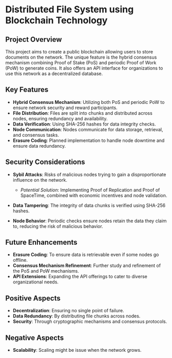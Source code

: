# Distributed File System using Blockchain Technology

## Project Overview

This project aims to create a public blockchain allowing users to store documents on the network. The unique feature is the hybrid consensus mechanism combining Proof of Stake (PoS) and periodic Proof of Work (PoW) to generate coins. It also offers an API interface for organizations to use this network as a decentralized database.

## Key Features

- **Hybrid Consensus Mechanism**: Utilizing both PoS and periodic PoW to ensure network security and reward participants.
- **File Distribution**: Files are split into chunks and distributed across nodes, ensuring redundancy and availability.
- **Data Verification**: Using SHA-256 hashes for data integrity checks.
- **Node Communication**: Nodes communicate for data storage, retrieval, and consensus tasks.
- **Erasure Coding**: Planned implementation to handle node downtime and ensure data redundancy.

## Security Considerations

- **Sybil Attacks**: Risks of malicious nodes trying to gain a disproportionate influence on the network.
  - *Potential Solution*: Implementing Proof of Replication and Proof of SpaceTime, combined with economic incentives and node validation.
  
- **Data Tampering**: The integrity of data chunks is verified using SHA-256 hashes. 

- **Node Behavior**: Periodic checks ensure nodes retain the data they claim to, reducing the risk of malicious behavior.

## Future Enhancements

- **Erasure Coding**: To ensure data is retrievable even if some nodes go offline.
- **Consensus Mechanism Refinement**: Further study and refinement of the PoS and PoW mechanisms.
- **API Extensions**: Expanding the API offerings to cater to diverse organizational needs.

## Positive Aspects

- **Decentralization**: Ensuring no single point of failure.
- **Data Redundancy**: By distributing file chunks across nodes.
- **Security**: Through cryptographic mechanisms and consensus protocols.

## Negative Aspects
- **Scalability**: Scaling might be issue when the network grows.